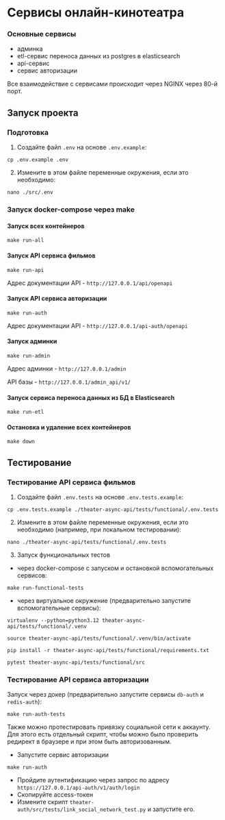 # Сервисы онлайн-кинотеатра

### Основные сервисы
- админка
- etl-сервис переноса данных из postgres в elasticsearch
- api-сервис
- сервис авторизации

Все взаимодействие с сервисами происходит через NGINX через 80-й порт.

## Запуск проекта

### Подготовка

1. Создайте файл `.env` на основе `.env.example`:
```shell
cp .env.example .env
```
2. Измените в этом файле переменные окружения, если это необходимо:
```shell
nano ./src/.env
```

### Запуск docker-compose через make

#### Запуск всех контейнеров
```shell
make run-all
```

#### Запуск API сервиса фильмов
```shell
make run-api
```
Адрес документации API - `http://127.0.0.1/api/openapi`

#### Запуск API сервиса авторизации
```shell
make run-auth
```
Адрес документации API - `http://127.0.0.1/api-auth/openapi`


#### Запуск админки
```shell
make run-admin
```
Адрес админки - `http://127.0.0.1/admin`

API базы - `http://127.0.0.1/admin_api/v1/`

#### Запуск сервиса переноса данных из БД в Elasticsearch
```shell
make run-etl
```

#### Остановка и удаление всех контейнеров
```shell
make down
```

## Тестирование

### Тестирование API сервиса фильмов

1. Создайте файл `.env.tests` на основе `.env.tests.example`:
```shell
cp .env.tests.example ./theater-async-api/tests/functional/.env.tests
```
2. Измените в этом файле переменные окружения, если это необходимо (например, при локальном тестировании):
```shell
nano ./theater-async-api/tests/functional/.env.tests
```

3. Запуск функциональных тестов

- через docker-compose с запуском и остановкой вспомогательных сервисов: 
```shell
make run-functional-tests
```

- через виртуальное окружение (предварительно запустите вспомогательные сервисы):
```shell
virtualenv --python=python3.12 theater-async-api/tests/functional/.venv
```

```shell
source theater-async-api/tests/functional/.venv/bin/activate
```

```shell
pip install -r theater-async-api/tests/functional/requirements.txt
```

```shell
pytest theater-async-api/tests/functional/src
```

### Тестирование API сервиса авторизации
Запуск через докер (предварительно запустите сервисы `db-auth` и `redis-auth`):
```shell
make run-auth-tests
```

Также можно протестировать привязку социальной сети к аккаунту. Для этого есть отдельный скрипт,
чтобы можно было проверить редирект в браузере и при этом быть авторизованным.

- Запустите сервис авторизации
```shell
make run-auth
```
- Пройдите аутентификацию через запрос по адресу `https://127.0.0.1/api-auth/v1/auth/login`
- Скопируйте access-токен
- Измените скрипт `theater-auth/src/tests/link_social_network_test.py` и запустите его.

